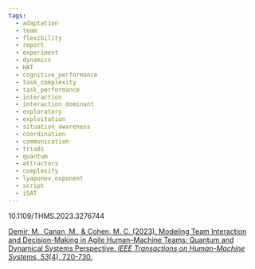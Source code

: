 ```yaml
---
tags:
  - adaptation
  - team
  - flexibility
  - report
  - experiment
  - dynamics
  - HAT
  - cognitive_performance
  - task_complexity
  - task_performance
  - interaction
  - interaction_dominant
  - exploratory
  - exploitation
  - situation_awareness
  - coordination
  - communication
  - triads
  - quantum
  - attractors
  - complexity
  - lyapunov_exponent
  - script
  - iSAT
---
```


10.1109/THMS.2023.3276744

[Demir, M., Canan, M., & Cohen, M. C. (2023). Modeling Team Interaction and Decision-Making in Agile Human–Machine Teams: Quantum and Dynamical Systems Perspective. _IEEE Transactions on Human-Machine Systems_, _53_(4), 720-730.](https://ieeexplore.ieee.org/stamp/stamp.jsp?arnumber=10160166&casa_token=6v2kSf53rA8AAAAA:X5m5W2V3AOjT2CZLJATrZxZPHdwMxdmpmIC_GveSL3DjQ2OVjdaiOwQB0uRLQI8lyv6WVwJa&tag=1)